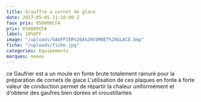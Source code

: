 ```yaml
---
title: Grauffre a cornet de glace
date: 2017-05-05 21:10:00 Z
faux prix: 850000CFA
prix: 650000CFA
label: 10%OFF
image: "/uploads/GAUFFIER%20A%20CORNET%20GLACE.bmp"
fiche: "/uploads/fiche.jpg"
categories: Equipements
marques: nemox
---
```


ce Gaufrier est a un moule en fonte brute totalement rainuré pour la préparation de cornets de glace L'utilisation de ces plaques en fonte à forte valeur de conduction permet de répartir la chaleur uniformément et d'obtenir des gaufres bien dorées et croustillantes